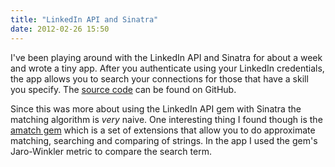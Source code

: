 ```yaml
---
title: "LinkedIn API and Sinatra"
date: 2012-02-26 15:50
---
```

<p>I've been playing around with the LinkedIn API and Sinatra for about a week
and wrote a tiny app. After you authenticate using your LinkedIn credentials,
the app allows you to search your connections for those that have a skill you
specify. The <a href="https://github.com/bnadlerjr/skillmatch">source code</a> can be found on
GitHub.</p>
<p>Since this was more about using the LinkedIn API gem with Sinatra the
matching algorithm is <em>very</em> naive. One interesting thing I found though
is the <a href="https://rubygems.org/gems/amatch">amatch gem</a> which is a set
of extensions that allow you to do approximate matching, searching and
comparing of strings. In the app I used the gem's Jaro-Winkler metric to
compare the search term.</p>
